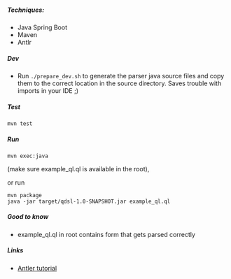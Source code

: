 ##### Techniques:
* Java Spring Boot
* Maven
* Antlr


##### Dev
* Run ```./prepare_dev.sh``` to generate the parser java source files and copy
them to the correct location in the source directory. Saves trouble with imports in your IDE ;)

##### Test
```
mvn test
```
##### Run

```
mvn exec:java
```
(make sure example_ql.ql is available in the root),

or run
```
mvn package
java -jar target/qdsl-1.0-SNAPSHOT.jar example_ql.ql
```



##### Good to know
* example_ql.ql in root contains form that gets parsed correctly


##### Links

* [Antler tutorial](https://tomassetti.me/antlr-mega-tutorial/)



